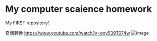 # My computer scaience homework
My FIRST repository!

奇偶轉換
https://www.youtube.com/watch?v=ony539T074w
![image](https://user-images.githubusercontent.com/95206772/143829084-1f4fcac5-5732-4acb-9d91-f88985fa213a.png)

